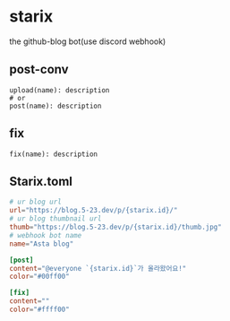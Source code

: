 # starix
the github-blog bot(use discord webhook)

## post-conv
```fish
upload(name): description
# or
post(name): description
```

## fix
```fish
fix(name): description
```
## Starix.toml
```toml
# ur blog url
url="https://blog.5-23.dev/p/{starix.id}/"
# ur blog thumbnail url
thumb="https://blog.5-23.dev/p/{starix.id}/thumb.jpg"
# webhook bot name
name="Asta blog"

[post]
content="@everyone `{starix.id}`가 올라왔어요!"
color="#00ff00"

[fix]
content=""
color="#ffff00"
```